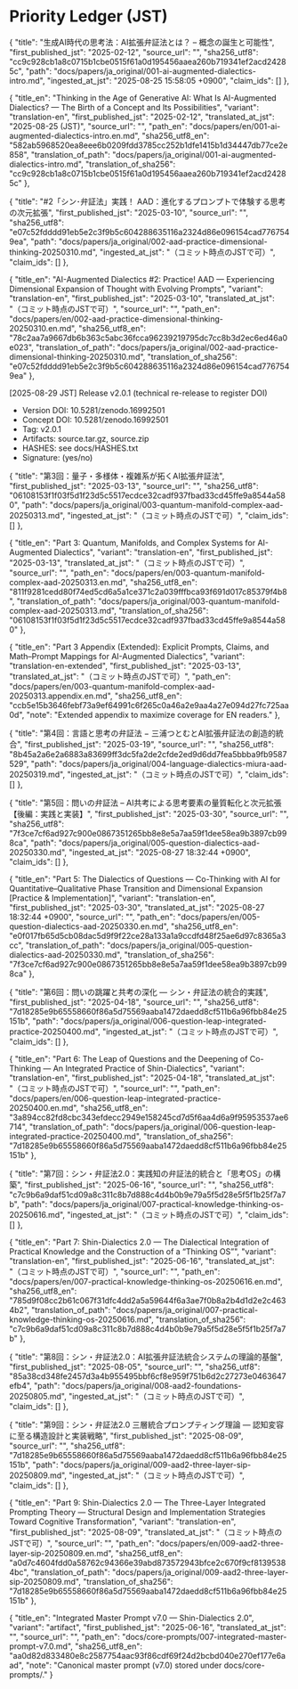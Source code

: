 # Priority Ledger (JST)

{
  "title": "生成AI時代の思考法：AI拡張弁証法とは？ – 概念の誕生と可能性",
  "first_published_jst": "2025-02-12",
  "source_url": "",
  "sha256_utf8": "cc9c928cb1a8c0715b1cbe0515f61a0d195456aaea260b719341ef2acd24285c",
  "path": "docs/papers/ja_original/001-ai-augmented-dialectics-intro.md",
  "ingested_at_jst": "2025-08-25 15:58:05 +0900",
  "claim_ids": []
},

{
  "title_en": "Thinking in the Age of Generative AI: What Is AI-Augmented Dialectics? — The Birth of a Concept and Its Possibilities",
  "variant": "translation-en",
  "first_published_jst": "2025-02-12",
  "translated_at_jst": "2025-08-25 (JST)",
  "source_url": "",
  "path_en": "docs/papers/en/001-ai-augmented-dialectics-intro.en.md",
  "sha256_utf8_en": "582ab5968520ea8eee6b0209fdd3785cc252b1dfe1415b1d34447db77ce2e858",
  "translation_of_path": "docs/papers/ja_original/001-ai-augmented-dialectics-intro.md",
  "translation_of_sha256": "cc9c928cb1a8c0715b1cbe0515f61a0d195456aaea260b719341ef2acd24285c"
},

{
  "title": "#2「シン･弁証法」実践！ AAD：進化するプロンプトで体験する思考の次元拡張",
  "first_published_jst": "2025-03-10",
  "source_url": "",
  "sha256_utf8": "e07c52fdddd91eb5e2c3f9b5c604288635116a2324d86e096154cad7767549ea",
  "path": "docs/papers/ja_original/002-aad-practice-dimensional-thinking-20250310.md",
  "ingested_at_jst": "（コミット時点のJSTで可）",
  "claim_ids": []
},

{
  "title_en": "AI-Augmented Dialectics #2: Practice! AAD — Experiencing Dimensional Expansion of Thought with Evolving Prompts",
  "variant": "translation-en",
  "first_published_jst": "2025-03-10",
  "translated_at_jst": "（コミット時点のJSTで可）",
  "source_url": "",
  "path_en": "docs/papers/en/002-aad-practice-dimensional-thinking-20250310.en.md",
  "sha256_utf8_en": "78c2aa7a9667db6b363c5abc36fcca96239219795dc7cc8b3d2ec6ed46a0e023",
  "translation_of_path": "docs/papers/ja_original/002-aad-practice-dimensional-thinking-20250310.md",
  "translation_of_sha256": "e07c52fdddd91eb5e2c3f9b5c604288635116a2324d86e096154cad7767549ea"
},

[2025-08-29 JST] Release v2.0.1 (technical re-release to register DOI)
- Version DOI: 10.5281/zenodo.16992501
- Concept DOI: 10.5281/zenodo.16992501
- Tag: v2.0.1
- Artifacts: source.tar.gz, source.zip
- HASHES: see docs/HASHES.txt
- Signature: (yes/no)


{
  "title": "第3回：量子・多様体・複雑系が拓くAI拡張弁証法",
  "first_published_jst": "2025-03-13",
  "source_url": "",
  "sha256_utf8": "06108153f1f03f5d1f23d5c5517ecdce32cadf937fbad33cd45ffe9a8544a580",
  "path": "docs/papers/ja_original/003-quantum-manifold-complex-aad-20250313.md",
  "ingested_at_jst": "（コミット時点のJSTで可）",
  "claim_ids": []
},

{
  "title_en": "Part 3: Quantum, Manifolds, and Complex Systems for AI-Augmented Dialectics",
  "variant": "translation-en",
  "first_published_jst": "2025-03-13",
  "translated_at_jst": "（コミット時点のJSTで可）",
  "source_url": "",
  "path_en": "docs/papers/en/003-quantum-manifold-complex-aad-20250313.en.md",
  "sha256_utf8_en": "811f9281cedd80f74ed5cd6a5a1ce371c2a039fffbca93f691d017c85379f4b8",
  "translation_of_path": "docs/papers/ja_original/003-quantum-manifold-complex-aad-20250313.md",
  "translation_of_sha256": "06108153f1f03f5d1f23d5c5517ecdce32cadf937fbad33cd45ffe9a8544a580"
},

{
  "title_en": "Part 3 Appendix (Extended): Explicit Prompts, Claims, and Math–Prompt Mappings for AI-Augmented Dialectics",
  "variant": "translation-en-extended",
  "first_published_jst": "2025-03-13",
  "translated_at_jst": "（コミット時点のJSTで可）",
  "path_en": "docs/papers/en/003-quantum-manifold-complex-aad-20250313.appendix.en.md",
  "sha256_utf8_en": "ccb5e15b3646febf73a9ef64991c6f265c0a46a2e9aa4a27e094d27fc725aa0d",
  "note": "Extended appendix to maximize coverage for EN readers."
},

{
  "title": "第4回：言語と思考の弁証法 − 三浦つとむとAI拡張弁証法の創造的統合",
  "first_published_jst": "2025-03-19",
  "source_url": "",
  "sha256_utf8": "8b45a2a6e2a6883a83699ff3dc5fa2de2cfde2ed9d6dd7fea5bbba9fb9587529",
  "path": "docs/papers/ja_original/004-language-dialectics-miura-aad-20250319.md",
  "ingested_at_jst": "（コミット時点のJSTで可）",
  "claim_ids": []
},

{
  "title": "第5回：問いの弁証法 – AI共考による思考要素の量質転化と次元拡張【後編：実践と実装】",
  "first_published_jst": "2025-03-30",
  "source_url": "",
  "sha256_utf8": "7f3ce7cf6ad927c900e0867351265bb8e8e5a7aa59f1dee58ea9b3897cb998ca",
  "path": "docs/papers/ja_original/005-question-dialectics-aad-20250330.md",
  "ingested_at_jst": "2025-08-27 18:32:44 +0900",
  "claim_ids": []
},

{
  "title_en": "Part 5: The Dialectics of Questions — Co-Thinking with AI for Quantitative–Qualitative Phase Transition and Dimensional Expansion [Practice & Implementation]",
  "variant": "translation-en",
  "first_published_jst": "2025-03-30",
  "translated_at_jst": "2025-08-27 18:32:44 +0900",
  "source_url": "",
  "path_en": "docs/papers/en/005-question-dialectics-aad-20250330.en.md",
  "sha256_utf8_en": "e0f017fb65d5cb08dac5d9f9f22ce28a133a1a9ccdfd48f25ae6d97c8365a3cc",
  "translation_of_path": "docs/papers/ja_original/005-question-dialectics-aad-20250330.md",
  "translation_of_sha256": "7f3ce7cf6ad927c900e0867351265bb8e8e5a7aa59f1dee58ea9b3897cb998ca"
},

{
  "title": "第6回：問いの跳躍と共考の深化 — シン・弁証法の統合的実践",
  "first_published_jst": "2025-04-18",
  "source_url": "",
  "sha256_utf8": "7d18285e9b65558660f86a5d75569aaba1472daedd8cf511b6a96fbb84e25151b",
  "path": "docs/papers/ja_original/006-question-leap-integrated-practice-20250400.md",
  "ingested_at_jst": "（コミット時点のJSTで可）",
  "claim_ids": []
},

{
  "title_en": "Part 6: The Leap of Questions and the Deepening of Co-Thinking — An Integrated Practice of Shin-Dialectics",
  "variant": "translation-en",
  "first_published_jst": "2025-04-18",
  "translated_at_jst": "（コミット時点のJSTで可）",
  "source_url": "",
  "path_en": "docs/papers/en/006-question-leap-integrated-practice-20250400.en.md",
  "sha256_utf8_en": "3a894cc82fd8cbc343efdecc2949e158245cd7d5f6aa4d6a9f95953537ae6714",
  "translation_of_path": "docs/papers/ja_original/006-question-leap-integrated-practice-20250400.md",
  "translation_of_sha256": "7d18285e9b65558660f86a5d75569aaba1472daedd8cf511b6a96fbb84e25151b"
},

{
  "title": "第7回：シン・弁証法2.0：実践知の弁証法的統合と「思考OS」の構築",
  "first_published_jst": "2025-06-16",
  "source_url": "",
  "sha256_utf8": "c7c9b6a9daf51cd09a8c311c8b7d888c4d4b0b9e79a5f5d28e5f5f1b25f7a7b",
  "path": "docs/papers/ja_original/007-practical-knowledge-thinking-os-20250616.md",
  "ingested_at_jst": "（コミット時点のJSTで可）",
  "claim_ids": []
},

{
  "title_en": "Part 7: Shin-Dialectics 2.0 — The Dialectical Integration of Practical Knowledge and the Construction of a “Thinking OS”",
  "variant": "translation-en",
  "first_published_jst": "2025-06-16",
  "translated_at_jst": "（コミット時点のJSTで可）",
  "source_url": "",
  "path_en": "docs/papers/en/007-practical-knowledge-thinking-os-20250616.en.md",
  "sha256_utf8_en": "785d9f08cc2b61c067f31dfc4dd2a5a59644f6a3ae7f0b8a2b4d1d2e2c4634b2",
  "translation_of_path": "docs/papers/ja_original/007-practical-knowledge-thinking-os-20250616.md",
  "translation_of_sha256": "c7c9b6a9daf51cd09a8c311c8b7d888c4d4b0b9e79a5f5d28e5f5f1b25f7a7b"
},

{
  "title": "第8回：シン・弁証法2.0：AI拡張弁証法統合システムの理論的基盤",
  "first_published_jst": "2025-08-05",
  "source_url": "",
  "sha256_utf8": "85a38cd348fe2457d3a4b955495bbf6cf8e959f751b6d2c27273e0463647efb4",
  "path": "docs/papers/ja_original/008-aad2-foundations-20250805.md",
  "ingested_at_jst": "（コミット時点のJSTで可）",
  "claim_ids": []
},

{
  "title": "第9回：シン・弁証法2.0 三層統合プロンプティング理論 ― 認知変容に至る構造設計と実装戦略",
  "first_published_jst": "2025-08-09",
  "source_url": "",
  "sha256_utf8": "7d18285e9b65558660f86a5d75569aaba1472daedd8cf511b6a96fbb84e25151b",
  "path": "docs/papers/ja_original/009-aad2-three-layer-sip-20250809.md",
  "ingested_at_jst": "（コミット時点のJSTで可）",
  "claim_ids": []
},

{
  "title_en": "Part 9: Shin-Dialectics 2.0 — The Three-Layer Integrated Prompting Theory — Structural Design and Implementation Strategies Toward Cognitive Transformation",
  "variant": "translation-en",
  "first_published_jst": "2025-08-09",
  "translated_at_jst": "（コミット時点のJSTで可）",
  "source_url": "",
  "path_en": "docs/papers/en/009-aad2-three-layer-sip-20250809.en.md",
  "sha256_utf8_en": "a0d7c4604fdd0a58762c94366e39abd873572943bfce2c670f9cf81395384bc",
  "translation_of_path": "docs/papers/ja_original/009-aad2-three-layer-sip-20250809.md",
  "translation_of_sha256": "7d18285e9b65558660f86a5d75569aaba1472daedd8cf511b6a96fbb84e25151b"
},

{
  "title_en": "Integrated Master Prompt v7.0 — Shin-Dialectics 2.0",
  "variant": "artifact",
  "first_published_jst": "2025-06-16",
  "translated_at_jst": "",
  "source_url": "",
  "path_en": "docs/core-prompts/007-integrated-master-prompt-v7.0.md",
  "sha256_utf8_en": "aa0d82d833480e8c2587754aac93f86cdf69f24d2bcbd040e270ef177e6aad",
  "note": "Canonical master prompt (v7.0) stored under docs/core-prompts/."
}

